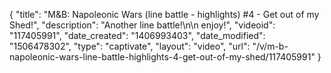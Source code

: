 {
    "title": "M&B: Napoleonic Wars (line battle - highlights) #4 - Get out of my Shed!",
    "description": "Another line battle!\n\n enjoy!",
    "videoid": "117405991",
    "date_created": "1406993403",
    "date_modified": "1506478302",
    "type": "captivate",
    "layout": "video",
    "url": "\/v\/m-b-napoleonic-wars-line-battle-highlights-4-get-out-of-my-shed\/117405991"
}
